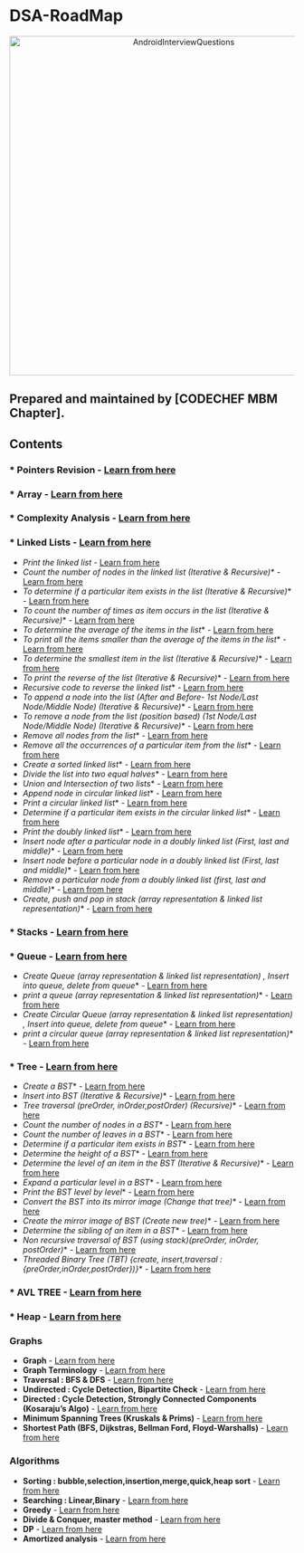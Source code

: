 # DSA-RoadMap
<p align="center">
<img alt="AndroidInterviewQuestions" src="https://user-images.githubusercontent.com/64575592/100383106-d5ed3700-3042-11eb-9a1e-69eadf2917a0.jpg" height="600">
</p>

## Prepared and maintained by [CODECHEF MBM Chapter].
## Contents
### * **Pointers Revision** - [Learn from here](https://www.youtube.com/playlist?list=PLhb7SOmGNUc4EBVjd7x5TiEyOKXt71whE)
### * **Array** - [Learn from here ](https://www.geeksforgeeks.org/array-data-structure/ )
### * **Complexity Analysis** - [Learn from here](https://www.youtube.com/playlist?list=PL2_aWCzGMAwI9HK8YPVBjElbLbI3ufctn)
### * **Linked Lists** - [Learn from here](https://www.youtube.com/playlist?list=PLCvBE7NDS5Bli-yIH6lD353r9zHxvazr1)

* *Print the linked list* -  [Learn from here]()
* *Count the number of nodes in the linked list (Iterative & Recursive)** -  [Learn from here]()
* *To determine if a particular item exists in the list (Iterative & Recursive)** -  [Learn from here]()
* *To count the number of times as item occurs in the list (Iterative & Recursive)** -  [Learn from here]()
* *To determine the average of the items in the list** - [Learn from here]()
* *To print all the items smaller than the average of the items in the list** - [Learn from here]()
* *To determine the smallest item in the list (Iterative & Recursive)** - [Learn from here]()
* *To print the reverse of the list (Iterative & Recursive)** - [Learn from here]()
* *Recursive code to reverse the linked list** - [Learn from here]()
* *To append  a node into the list (After and Before- 1st Node/Last Node/Middle Node) (Iterative & Recursive)** - [Learn from here]()
* *To remove a node from the list (position based) (1st Node/Last Node/Middle Node) (Iterative & Recursive)** - [Learn from here]()
* *Remove all nodes from the list** - [Learn from here]()
* *Remove all the occurrences of a particular item from the list** - [Learn from here]()
* *Create a sorted linked list** - [Learn from here]()
* *Divide the list into two equal halves** - [Learn from here]()
* *Union and Intersection of two lists** - [Learn from here]()
* *Append node in circular linked list** - [Learn from here]()
* *Print a circular linked list** - [Learn from here]()
* *Determine if a particular item exists in the circular linked list** - [Learn from here]()
* *Print the doubly linked list** - [Learn from here]()
* *Insert node after a particular node in a doubly linked list (First, last and middle)** - [Learn from here]()
* *Insert node before a particular node in a doubly linked list (First, last and middle)** - [Learn from here]()
* *Remove a particular node from a doubly linked list (first, last and middle)** - [Learn from here]()
* *Create, push and pop in stack  (array representation & linked list representation)** - [Learn from here]()

### * **Stacks** - [Learn from here](https://www.youtube.com/playlist?list=PLCvBE7NDS5BngntkqmL5IlEdCmHF_b1d9)
### * **Queue** - [Learn from here](https://www.youtube.com/playlist?list=PLCvBE7NDS5Bl7JvqoC2EIkRIwAbBbIVK9)

* *Create Queue (array representation & linked list representation) , Insert into queue, delete from queue** - [Learn from here]()
* *print a queue (array representation & linked list representation)** - [Learn from here]()
* *Create Circular Queue (array representation & linked list representation) , Insert into queue, delete from queue** - [Learn from here]()
* *print a circular queue (array representation & linked list representation)** - [Learn from here]()

### * **Tree** - [Learn from here](https://www.youtube.com/playlist?list=PLCvBE7NDS5Bl-sM8FH3-TIqjlzdCAQfZ_)
* *Create a BST** - [Learn from here]()
* *Insert into BST (Iterative & Recursive)** - [Learn from here]()
* *Tree traversal (preOrder, inOrder,postOrder) (Recursive)** - [Learn from here]()
* *Count the number of nodes in a BST** - [Learn from here]()
* *Count the number of leaves in a BST** - [Learn from here]()
* *Determine if a particular item exists in BST** - [Learn from here]()
* *Determine the height of a BST** - [Learn from here]()
* *Determine the level of an item in the BST (Iterative & Recursive)** - [Learn from here]()
* *Expand a particular level in a BST** - [Learn from here]()
* *Print the BST level by level** - [Learn from here]()
* *Convert the BST into its mirror image (Change that tree)** - [Learn from here]()
* *Create the mirror image of BST (Create new tree)** - [Learn from here]()
* *Determine the sibling of an item in a BST** - [Learn from here]()
* *Non recursive traversal of BST (using stack)(preOrder, inOrder, postOrder)** - [Learn from here]()
* *Threaded Binary Tree (TBT) {create, insert,traversal : {preOrder,inOrder,postOrder})}** - [Learn from here]()

### * **AVL TREE** - [Learn from here]()
### * **Heap** - [Learn from here](https://www.youtube.com/playlist?list=PLCvBE7NDS5Bkb8o8vGwvgTaZH_os2TERP)

### Graphs

* **Graph** - [Learn from here]( https://www.youtube.com/playlist?list=PLCvBE7NDS5BliMnhCKQbDsOmP78QtNEfZ)
* **Graph Terminology** - [Learn from here]()
* **Traversal : BFS & DFS** - [Learn from here]()
* **Undirected : Cycle Detection,	Bipartite Check** - [Learn from here]()
* **Directed : Cycle Detection, Strongly Connected Components (Kosaraju’s Algo)** - [Learn from here]()
* **Minimum Spanning Trees (Kruskals & Prims)** - [Learn from here]()
* **Shortest Path (BFS, Dijkstras, Bellman Ford, Floyd-Warshalls)** - [Learn from here]()

### Algorithms

* **Sorting : bubble,selection,insertion,merge,quick,heap sort** - [Learn from here]()
* **Searching : Linear,Binary** - [Learn from here]()
* **Greedy** - [Learn from here]()
* **Divide & Conquer, master method** - [Learn from here]()
* **DP** - [Learn from here]()
* **Amortized analysis** - [Learn from here]()
